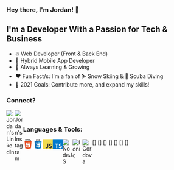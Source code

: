 ### Hey there, I'm Jordan! 👋

## I'm a Developer With a Passion for Tech & Business

- 🔥 Web Developer (Front & Back End)
- 📱 Hybrid Mobile App Developer
- 🌱 Always Learning & Growing
- ❤️ Fun Fact/s: I'm a fan of ⛷️ Snow Skiing & 🤿 Scuba Diving
- 🥅 2021 Goals: Contribute more, and expand my skills!

### Connect?

[<img align="left" alt="Jordan's LinkedIn" width="22px" src="https://cdn.jsdelivr.net/npm/simple-icons@v3/icons/linkedin.svg" />][linkedin]
[<img align="left" alt="Jordan's Instagram" width="22px" src="https://cdn.jsdelivr.net/npm/simple-icons@v3/icons/instagram.svg" />][instagram]

<br/>

### Languages & Tools:

[<img align="left" alt="HTML" width="26px" src="https://raw.githubusercontent.com/github/explore/main/topics/html/html.png" />]
[<img align="left" alt="CSS" width="26px" src="https://raw.githubusercontent.com/github/explore/main/topics/css/css.png" />]
[<img align="left" alt="Javascript" width="26px" src="https://raw.githubusercontent.com/github/explore/main/topics/javascript/javascript.png" />]
[<img align="left" alt="Typescript" width="26px" src="https://raw.githubusercontent.com/github/explore/main/topics/typescript/typescript.png" />]
[<img align="left" alt="NodeJS" width="26px" src="https://upload.wikimedia.org/wikipedia/commons/thumb/d/d9/Node.js_logo.svg/1200px-Node.js_logo.svg.png" />]
[<img align="left" alt="Ionic" width="26px" src="https://i1.wp.com/ionicacademy.com/wp-content/uploads/2017/06/ionic-logo-portrait.png?ssl=1" />]
[<img align="left" alt="Cordova" width="26px" src="https://realwear.com/wp-content/uploads/cordova-264x300.jpg" />]

<br/>
<br/>

[linkedin]: https://www.linkedin.com/in/jordan-bettridge-490b96170/
[instagram]: https://www.instagram.com/jordan.bettridge/?hl=en
